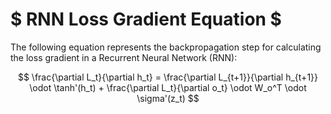# $ **RNN Loss Gradient Equation** $

The following equation represents the backpropagation step for calculating the loss gradient in a Recurrent Neural Network (RNN):

$$
\frac{\partial L_t}{\partial h_t} = \frac{\partial L_{t+1}}{\partial h_{t+1}} \odot \tanh'(h_t) + \frac{\partial L_t}{\partial o_t} \odot W_o^T \odot \sigma'(z_t)
$$

